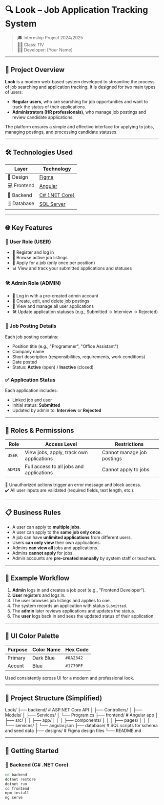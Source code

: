 # 🔍 Look – Job Application Tracking System

> 🎓 Internship Project 2024/2025  
> 👨‍🎓 Class: 11V  
> 🧑‍💻 Developer: [Your Name]

---

## 🎯 Project Overview

**Look** is a modern web-based system developed to streamline the process of job searching and application tracking. It is designed for two main types of users:

- **Regular users**, who are searching for job opportunities and want to track the status of their applications.
- **Administrators (HR professionals)**, who manage job postings and review candidate applications.

The platform ensures a simple and effective interface for applying to jobs, managing postings, and processing candidate statuses.

---

## 🛠️ Technologies Used

| Layer        | Technology              |
|--------------|--------------------------|
| 🎨 Design     | [Figma](https://figma.com) |
| 💻 Frontend   | [Angular](https://angular.io/) |
| 🔧 Backend    | [C# (.NET Core)](https://dotnet.microsoft.com/en-us/) |
| 🗄️ Database   | [SQL Server](https://www.microsoft.com/en-us/sql-server/) |

---

## 🌐 Key Features

### 👤 User Role (USER)

- 🔐 Register and log in
- 🔎 Browse active job listings
- 📩 Apply for a job (only once per position)
- 📊 View and track your submitted applications and statuses

### 🛠️ Admin Role (ADMIN)

- 🔐 Log in with a pre-created admin account
- 📝 Create, edit, and delete job postings
- 👀 View and manage all user applications
- 🛠️ Update application statuses (e.g., Submitted → Interview → Rejected)

### 📄 Job Posting Details

Each job posting contains:

- Position title (e.g., "Programmer", "Office Assistant")
- Company name
- Short description (responsibilities, requirements, work conditions)
- Date posted
- Status: **Active** (open) / **Inactive** (closed)

### ✅ Application Status

Each application includes:

- Linked job and user
- Initial status: **Submitted**
- Updated by admin to: **Interview** or **Rejected**

---

## 🔐 Roles & Permissions

| Role    | Access Level                            | Restrictions                        |
|---------|------------------------------------------|-------------------------------------|
| `USER`  | View jobs, apply, track own applications | Cannot manage job postings          |
| `ADMIN` | Full access to all jobs and applications | Cannot apply to jobs                |

🛑 Unauthorized actions trigger an error message and block access.  
✔️ All user inputs are validated (required fields, text length, etc.).

---

## 📋 Business Rules

- A user can apply to **multiple jobs**.
- A user can apply to the **same job only once**.
- A job can have **unlimited applications** from different users.
- Users **can only view** their own applications.
- Admins **can view all** jobs and applications.
- Admins **cannot apply** for jobs.
- Admin accounts are **pre-created manually** by system staff or teachers.

---

## 🧪 Example Workflow

1. **Admin** logs in and creates a job post (e.g., "Frontend Developer").
2. **User** registers and logs in.
3. The user browses job listings and applies to one.
4. The system records an application with status `Submitted`.
5. The **admin** later reviews applications and updates the status.
6. The **user** logs back in and sees the updated status of their application.

---

## 🎨 UI Color Palette

| Purpose       | Color Name | Hex Code  |
|---------------|------------|-----------|
| Primary       | Dark Blue  | `#0A2342` |
| Accent        | Blue       | `#1779FF` |

Used consistently across UI for a modern and professional look.

---

## 📁 Project Structure (Simplified)

Look/
├── backend/ # ASP.NET Core API
│ ├── Controllers/
│ ├── Models/
│ ├── Services/
│ └── Program.cs
├── frontend/ # Angular app
│ ├── src/
│ │ ├── app/
│ │ │ ├── components/
│ │ │ ├── pages/
│ │ │ └── services/
│ └── angular.json
├── database/ # SQL scripts for schema and seed data
├── designs/ # Figma design files
└── README.md


---

## 🚀 Getting Started

### 🔧 Backend (C# .NET Core)

```bash
cd backend
dotnet restore
dotnet run
cd frontend
npm install
ng serve

